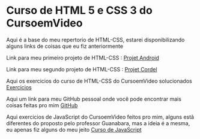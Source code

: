 <!--# html-css -->
 <p><h1>Curso de HTML 5 e CSS 3 do CursoemVideo</h1></p>

 <p>
 Aqui é a base do meu repertorio de HTML-CSS, estarei disponibilizando alguns links de coisas que eu fiz anteriormente
 </p>
<p>
Link para meu primeiro projeto de HTML-CSS : 
<a href="https://alissonforneck.github.io/projeto-android/" target="_blank" rel="external">Projet Android</a>
</p>
<p>
Link para meu segundo projeto de HTML-CSS : 
<a href="https://alissonforneck.github.io/projeto-cordel/" target="_blank" rel="external">Projet Cordel</a>
</p>
<p>
Aqui os exercicios do curso de HTML-CSS do CursoemVideo solucionados
<a href="https://github.com/alissonforneck/html-css" target="_blank" rel="external">Exercicios</a>
</p>
<p>
Aqui um link para meu GitHub pessoal onde você pode encontrar mais coisas feitas pro mim
<a href="https://github.com/alissonforneck" target="_blank" rel="external">GitHub</a>
</p>
<p>
Aqui exercicios de JavaScript do CursoemVideo feitos pro mim, alguns estã diferentes do proposto
pelo professor Guanabara, mas a ideia é a mesma, eu apenas fiz alguns do meu jeito
<a href="https://github.com/alissonforneck/javascript" target="_blank" rel="external">Curso de JavaScript</a>
</p>
<!--
<p>
<h1>Projetos de JavaScript</h1>
</p>
Projeto de mostar a hora que você esta acessando este site e altera imagem dinamicamente:
<a href=""target="_blank" rel="external">Link</a>
<p>
Projeto que calcula idade da pessao e mostra seu sexo e idade atual:
<a href=""target="_blank" rel="external">Link</a>
</p>
-->


